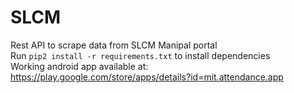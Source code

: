 # SLCM
Rest API to scrape data from SLCM Manipal portal\
Run ```pip2 install -r requirements.txt``` to install dependencies\
Working android app available at: https://play.google.com/store/apps/details?id=mit.attendance.app
